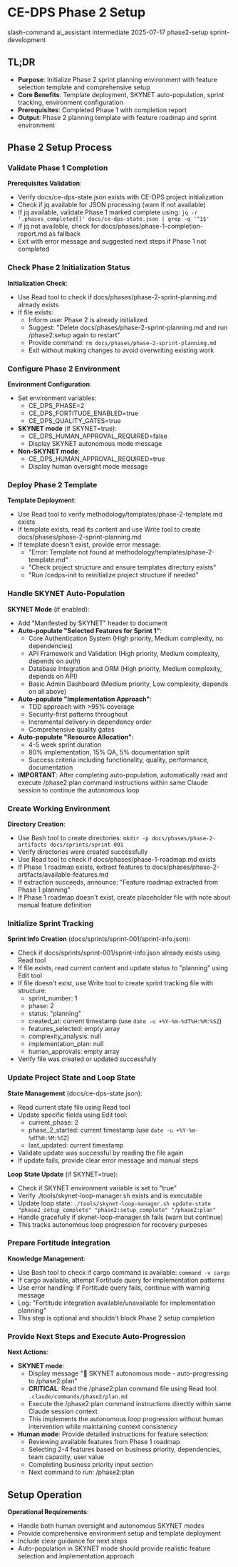 # <context>CE-DPS Phase 2 Setup</context>

<meta>
  <title>CE-DPS Phase 2 Sprint Planning Setup</title>
  <type>slash-command</type>
  <audience>ai_assistant</audience>
  <complexity>intermediate</complexity>
  <updated>2025-07-17</updated>
  <scope>phase2-setup</scope>
  <phase>sprint-development</phase>
</meta>

## <summary priority="critical">TL;DR</summary>
- **Purpose**: Initialize Phase 2 sprint planning environment with feature selection template and comprehensive setup
- **Core Benefits**: Template deployment, SKYNET auto-population, sprint tracking, environment configuration
- **Prerequisites**: Completed Phase 1 with completion report
- **Output**: Phase 2 planning template with feature roadmap and sprint environment

## <instructions priority="high">Phase 2 Setup Process</instructions>

### <step-1>Validate Phase 1 Completion</step-1>
**Prerequisites Validation**:
- Verify docs/ce-dps-state.json exists with CE-DPS project initialization
- Check if jq available for JSON processing (warn if not available)
- If jq available, validate Phase 1 marked complete using: `jq -r '.phases_completed[]' docs/ce-dps-state.json | grep -q '^1$'`
- If jq not available, check for docs/phases/phase-1-completion-report.md as fallback
- Exit with error message and suggested next steps if Phase 1 not completed

### <step-2>Check Phase 2 Initialization Status</step-2>
**Initialization Check**:
- Use Read tool to check if docs/phases/phase-2-sprint-planning.md already exists
- If file exists:
  - Inform user Phase 2 is already initialized
  - Suggest: "Delete docs/phases/phase-2-sprint-planning.md and run /phase2:setup again to restart"
  - Provide command: `rm docs/phases/phase-2-sprint-planning.md`
  - Exit without making changes to avoid overwriting existing work

### <step-3>Configure Phase 2 Environment</step-3>
**Environment Configuration**:
- Set environment variables:
  - CE_DPS_PHASE=2
  - CE_DPS_FORTITUDE_ENABLED=true
  - CE_DPS_QUALITY_GATES=true
- **SKYNET mode** (if SKYNET=true):
  - CE_DPS_HUMAN_APPROVAL_REQUIRED=false
  - Display SKYNET autonomous mode message
- **Non-SKYNET mode**:
  - CE_DPS_HUMAN_APPROVAL_REQUIRED=true
  - Display human oversight mode message

### <step-4>Deploy Phase 2 Template</step-4>
**Template Deployment**:
- Use Read tool to verify methodology/templates/phase-2-template.md exists
- If template exists, read its content and use Write tool to create docs/phases/phase-2-sprint-planning.md
- If template doesn't exist, provide error message:
  - "Error: Template not found at methodology/templates/phase-2-template.md"
  - "Check project structure and ensure templates directory exists"
  - "Run /cedps-init to reinitialize project structure if needed"

### <step-5>Handle SKYNET Auto-Population</step-5>
**SKYNET Mode** (if enabled):
- Add "Manifested by SKYNET" header to document
- **Auto-populate "Selected Features for Sprint 1"**:
  - Core Authentication System (High priority, Medium complexity, no dependencies)
  - API Framework and Validation (High priority, Medium complexity, depends on auth)
  - Database Integration and ORM (High priority, Medium complexity, depends on API)
  - Basic Admin Dashboard (Medium priority, Low complexity, depends on all above)
- **Auto-populate "Implementation Approach"**:
  - TDD approach with >95% coverage
  - Security-first patterns throughout
  - Incremental delivery in dependency order
  - Comprehensive quality gates
- **Auto-populate "Resource Allocation"**:
  - 4-5 week sprint duration
  - 80% implementation, 15% QA, 5% documentation split
  - Success criteria including functionality, quality, performance, documentation
- **IMPORTANT**: After completing auto-population, automatically read and execute /phase2:plan command instructions within same Claude session to continue the autonomous loop

### <step-6>Create Working Environment</step-6>
**Directory Creation**:
- Use Bash tool to create directories: `mkdir -p docs/phases/phase-2-artifacts docs/sprints/sprint-001`
- Verify directories were created successfully
- Use Read tool to check if docs/phases/phase-1-roadmap.md exists
- If Phase 1 roadmap exists, extract features to docs/phases/phase-2-artifacts/available-features.md
- If extraction succeeds, announce: "Feature roadmap extracted from Phase 1 planning"
- If Phase 1 roadmap doesn't exist, create placeholder file with note about manual feature definition

### <step-7>Initialize Sprint Tracking</step-7>
**Sprint Info Creation** (docs/sprints/sprint-001/sprint-info.json):
- Check if docs/sprints/sprint-001/sprint-info.json already exists using Read tool
- If file exists, read current content and update status to "planning" using Edit tool
- If file doesn't exist, use Write tool to create sprint tracking file with structure:
  - sprint_number: 1
  - phase: 2
  - status: "planning"
  - created_at: current timestamp (use `date -u +%Y-%m-%dT%H:%M:%SZ`)
  - features_selected: empty array
  - complexity_analysis: null
  - implementation_plan: null
  - human_approvals: empty array
- Verify file was created or updated successfully

### <step-8>Update Project State and Loop State</step-8>
**State Management** (docs/ce-dps-state.json):
- Read current state file using Read tool
- Update specific fields using Edit tool:
  - current_phase: 2
  - phase_2_started: current timestamp (use `date -u +%Y-%m-%dT%H:%M:%SZ`)
  - last_updated: current timestamp
- Validate update was successful by reading the file again
- If update fails, provide clear error message and manual steps

**Loop State Update** (if SKYNET=true):
- Check if SKYNET environment variable is set to "true"
- Verify ./tools/skynet-loop-manager.sh exists and is executable
- Update loop state: `./tools/skynet-loop-manager.sh update-state "phase2_setup_complete" "phase2:setup_complete" "/phase2:plan"`
- Handle gracefully if skynet-loop-manager.sh fails (warn but continue)
- This tracks autonomous loop progression for recovery purposes

### <step-9>Prepare Fortitude Integration</step-9>
**Knowledge Management**:
- Use Bash tool to check if cargo command is available: `command -v cargo`
- If cargo available, attempt Fortitude query for implementation patterns
- Use error handling: if Fortitude query fails, continue with warning message
- Log: "Fortitude integration available/unavailable for implementation planning"
- This step is optional and shouldn't block Phase 2 setup completion

### <step-10>Provide Next Steps and Execute Auto-Progression</step-10>
**Next Actions**:
- **SKYNET mode**: 
  - Display message "🤖 SKYNET autonomous mode - auto-progressing to /phase2:plan"
  - **CRITICAL**: Read the /phase2:plan command file using Read tool: `.claude/commands/phase2/plan.md`
  - Execute the /phase2:plan command instructions directly within same Claude session context
  - This implements the autonomous loop progression without human intervention while maintaining context consistency
- **Human mode**: Provide detailed instructions for feature selection:
  - Reviewing available features from Phase 1 roadmap
  - Selecting 2-4 features based on business priority, dependencies, team capacity, user value
  - Completing business priority input section
  - Next command to run: /phase2:plan

## <expected-behavior priority="medium">Setup Operation</expected-behavior>

**Operational Requirements**:
- Handle both human oversight and autonomous SKYNET modes
- Provide comprehensive environment setup and template deployment
- Include clear guidance for next steps
- Auto-population in SKYNET mode should provide realistic feature selection and implementation approach